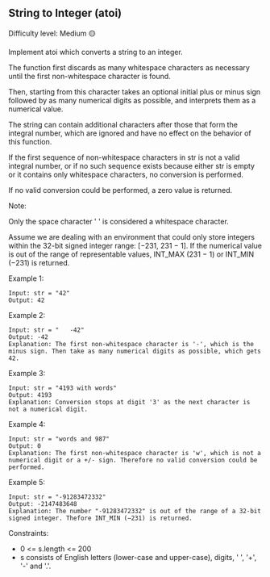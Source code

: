 ## String to Integer (atoi)
Difficulty level: Medium :yellow_circle:

Implement atoi which converts a string to an integer.

The function first discards as many whitespace characters as necessary until the first non-whitespace character is found. 

Then, starting from this character takes an optional initial plus or minus sign followed by as many numerical digits as possible, and interprets them as a numerical value.

The string can contain additional characters after those that form the integral number, which are ignored and have no effect on the behavior of this function.

If the first sequence of non-whitespace characters in str is not a valid integral number, or if no such sequence exists because either str is empty or it contains only whitespace characters, no conversion is performed.

If no valid conversion could be performed, a zero value is returned.

Note:

Only the space character ' ' is considered a whitespace character.

Assume we are dealing with an environment that could only store integers within the 32-bit signed integer range: [−231,  231 − 1]. If the numerical value is out of the range of representable values, INT_MAX (231 − 1) or INT_MIN (−231) is returned.
 

Example 1:
```
Input: str = "42"
Output: 42
```
Example 2:
```
Input: str = "   -42"
Output: -42
Explanation: The first non-whitespace character is '-', which is the minus sign. Then take as many numerical digits as possible, which gets 42.
```
Example 3:
```
Input: str = "4193 with words"
Output: 4193
Explanation: Conversion stops at digit '3' as the next character is not a numerical digit.
```
Example 4:
```
Input: str = "words and 987"
Output: 0
Explanation: The first non-whitespace character is 'w', which is not a numerical digit or a +/- sign. Therefore no valid conversion could be performed.
```
Example 5:
```
Input: str = "-91283472332"
Output: -2147483648
Explanation: The number "-91283472332" is out of the range of a 32-bit signed integer. Thefore INT_MIN (−231) is returned.
``` 

Constraints:

- 0 <= s.length <= 200
- s consists of English letters (lower-case and upper-case), digits, ' ', '+', '-' and '.'.

